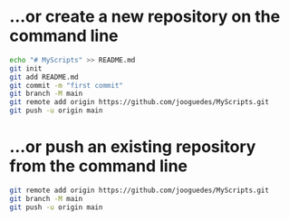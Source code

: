 # …or create a new repository on the command line
```sh
echo "# MyScripts" >> README.md
git init
git add README.md
git commit -m "first commit"
git branch -M main
git remote add origin https://github.com/jooguedes/MyScripts.git
git push -u origin main
```
# …or push an existing repository from the command line
```sh
git remote add origin https://github.com/jooguedes/MyScripts.git
git branch -M main
git push -u origin main
```
